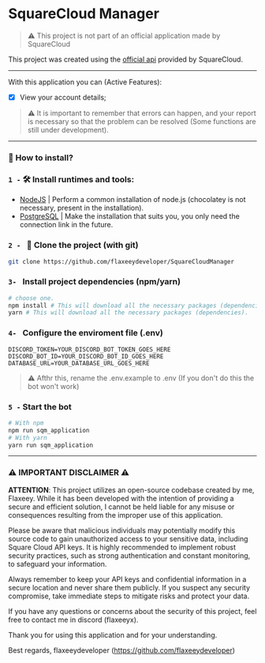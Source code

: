 # SquareCloud Manager
> ⚠️ This project is not part of an official application made by SquareCloud


This project was created using the [official api](https://github.com/squarecloudofc/wrapper-api-js) provided by SquareCloud.

---

With this application you can (Active Features):
- [x] View your account details;


> ⚠️ It is important to remember that errors can happen, and your report is necessary so that the problem can be resolved (Some functions are still under development).

---
### 🤔 How to install?

### `1 -` 🛠️ Install runtimes and tools:
- [NodeJS](https://nodejs.org/pt-br/) | Perform a common installation of node.js (chocolatey is not necessary, present in the installation).
- [PostgreSQL](https://www.postgresql.org/download/) | Make the installation that suits you, you only need the connection link in the future.
### `2 - ` 📁 Clone the project (with git)
```bash
git clone https://github.com/flaxeeydeveloper/SquareCloudManager
```
### `3- ` Install project dependencies (npm/yarn)
```bash
# choose one.
npm install # This will download all the necessary packages (dependencies).
yarn # This will download all the necessary packages (dependencies).
```
### `4- ` Configure the enviroment file (.env)
```env
DISCORD_TOKEN=YOUR_DISCORD_BOT_TOKEN_GOES_HERE
DISCORD_BOT_ID=YOUR_DISCORD_BOT_ID_GOES_HERE
DATABASE_URL=YOUR_DATABASE_URL_GOES_HERE
```

> ⚠️ Afthr this, rename the .env.example to .env (If you don't do this the bot won't work)

### `5 -` Start the bot
```bash
# With npm
npm run sqm_application
# With yarn
yarn run sqm_application
```

---

### ⚠️ IMPORTANT DISCLAIMER ⚠️

**ATTENTION**: This project utilizes an open-source codebase created by me, Flaxeey. 
While it has been developed with the intention of providing a secure and efficient solution,
I cannot be held liable for any misuse or consequences resulting from the improper use of this application.

Please be aware that malicious individuals may potentially modify this source code to gain unauthorized access to your sensitive data, 
including Square Cloud API keys. It is highly recommended to implement robust security practices, such as strong authentication and constant monitoring, 
to safeguard your information.

Always remember to keep your API keys and confidential information in a secure location and never share them publicly.
If you suspect any security compromise, take immediate steps to mitigate risks and protect your data.

If you have any questions or concerns about the security of this project, feel free to contact me in discord (flaxeeyx).

Thank you for using this application and for your understanding.

Best regards,
flaxeeydeveloper (https://github.com/flaxeeydeveloper)